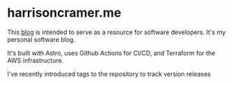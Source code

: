 # harrisoncramer.me

This <a href="https://www.harrisoncramer.me">blog</a> is intended to serve as a resource for software developers. It's my personal software blog.

It's built with Astro, uses Github Actions for CI/CD, and Terraform for the AWS infrastructure.

I've recently introduced tags to the repository to track version releases
